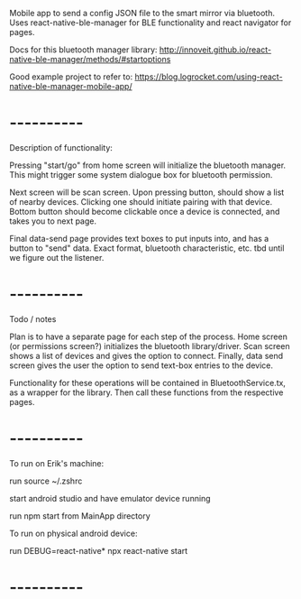 Mobile app to send a config JSON file to the smart mirror via bluetooth.
Uses react-native-ble-manager for BLE functionality and react navigator for pages.

Docs for this bluetooth manager library:
http://innoveit.github.io/react-native-ble-manager/methods/#startoptions

Good example project to refer to:
https://blog.logrocket.com/using-react-native-ble-manager-mobile-app/

# ----------

Description of functionality:

Pressing "start/go" from home screen will initialize the bluetooth manager. This might trigger some system dialogue box for bluetooth permission.

Next screen will be scan screen. Upon pressing button, should show a list of nearby devices. Clicking one should initiate pairing with that device. Bottom button should become clickable once a device is connected, and takes you to next page.

Final data-send page provides text boxes to put inputs into, and has a button to "send" data. Exact format, bluetooth characteristic, etc. tbd until we figure out the listener.

# ----------

Todo / notes

Plan is to have a separate page for each step of the process.
Home screen (or permissions screen?) initializes the bluetooth library/driver.
Scan screen shows a list of devices and gives the option to connect.
Finally, data send screen gives the user the option to send text-box entries to the device.

Functionality for these operations will be contained in BluetoothService.tx, as a wrapper for the library. Then call these functions from the respective pages.

# ----------

To run on Erik's machine:

run
   source ~/.zshrc

start android studio and have emulator device running

run
   npm start
from MainApp directory

To run on physical android device:

run
   DEBUG=react-native* npx react-native start

# ----------
